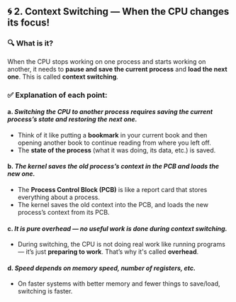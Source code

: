 ## 🌀 2. Context Switching — When the CPU changes its focus!

### 🔍 What is it?

When the CPU stops working on one process and starts working on another, it needs to **pause and save the current process** and **load the next one**. This is called **context switching**.

### ✅ Explanation of each point:

#### a. *Switching the CPU to another process requires saving the current process’s state and restoring the next one.*

* Think of it like putting a **bookmark** in your current book and then opening another book to continue reading from where you left off.
* The **state of the process** (what it was doing, its data, etc.) is saved.

#### b. *The kernel saves the old process’s context in the PCB and loads the new one.*

* The **Process Control Block (PCB)** is like a report card that stores everything about a process.
* The kernel saves the old context into the PCB, and loads the new process’s context from its PCB.

#### c. *It is pure overhead — no useful work is done during context switching.*

* During switching, the CPU is not doing real work like running programs — it’s just **preparing to work**. That’s why it's called **overhead**.

#### d. *Speed depends on memory speed, number of registers, etc.*

* On faster systems with better memory and fewer things to save/load, switching is faster.

